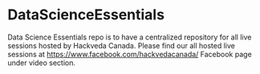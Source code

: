 # DataScienceEssentials
Data Science Essentials repo is to have a centralized repository for all live sessions hosted by Hackveda Canada.
Please find our all hosted live sessions at https://www.facebook.com/hackvedacanada/ Facebook page under video section.

